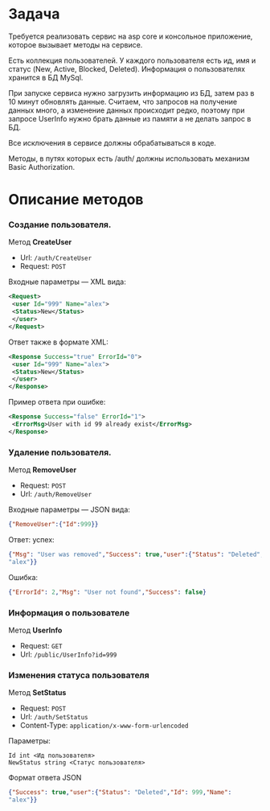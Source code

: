 # Задача
Требуется реализовать сервис на asp core и консольное приложение, которое вызывает методы на сервисе. 

Есть коллекция пользователей. У каждого пользователя есть ид, имя и статус (New, Active, Blocked, Deleted). Информация о пользователях хранится в БД MySql.

При запуске сервиса нужно загрузить информацию из БД, затем раз в 10 минут обновлять данные. Считаем, что запросов на получение данных много, а изменение данных происходит редко, поэтому при запросе UserInfo нужно брать данные из памяти а не делать запрос в БД.


Все исключения в сервисе должны обрабатываться в коде.


Методы, в путях которых есть /auth/ должны использовать механизм Basic Authorization.


# Описание методов
### Создание пользователя.
Метод **CreateUser**
* Url: `/auth/CreateUser`
* Request: `POST`

Входные параметры — XML вида:
```xml
<Request>
 <user Id="999" Name="alex">
 <Status>New</Status>
 </user>
</Request>
```
Ответ также в формате XML:
```xml
<Response Success="true" ErrorId="0">
 <user Id="999" Name="alex">
 <Status>New</Status>
 </user>
</Response>
```
Пример ответа при ошибке:
```xml
<Response Success="false" ErrorId="1">
 <ErrorMsg>User with id 99 already exist</ErrorMsg>
</Response>
```
### Удаление пользователя.
Метод **RemoveUser**
* Request: `POST`
* Url: `/auth/RemoveUser`


Входные параметры — JSON вида:
```json
{"RemoveUser":{"Id":999}}
```
Ответ:
успех: 
```json
{"Msg": "User was removed","Success": true,"user":{"Status": "Deleted","Id": 999,"Name": 
"alex"}}
```
Ошибка:
```json
{"ErrorId": 2,"Msg": "User not found","Success": false}
```
### Информация о пользователе
Метод **UserInfo**
* Request: `GET`
* Url: `/public/UserInfo?id=999`

### Изменения статуса пользователя
Метод **SetStatus**
* Request: `POST`
* Url: `/auth/SetStatus`
* Content-Type: `application/x-www-form-urlencoded`


Параметры:
```
Id int <Ид пользователя>
NewStatus string <Статус пользователя>
```
Формат ответа JSON
```json
{"Success": true,"user":{"Status": "Deleted","Id": 999,"Name": 
"alex"}}
```